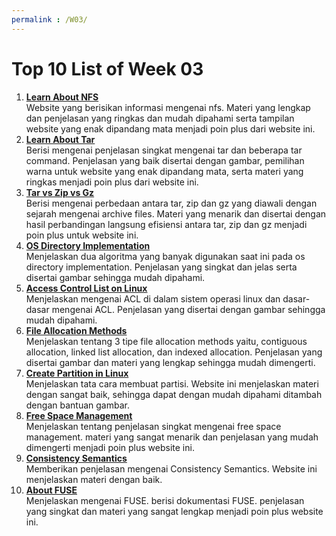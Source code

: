 ```yaml
---
permalink : /W03/
---
```

# Top 10 List of Week 03

1. **[Learn About NFS](https://www.educba.com/nfs-in-linux/)**  
Website yang berisikan informasi mengenai nfs. Materi yang lengkap dan penjelasan yang ringkas
 dan mudah dipahami serta tampilan website yang enak dipandang mata menjadi poin plus dari website ini.
2. **[Learn About Tar](https://linuxhandbook.com/basic-tar-commands/)**  
 Berisi mengenai penjelasan singkat mengenai tar dan beberapa tar command. Penjelasan yang baik disertai dengan
gambar, pemilihan warna untuk website yang enak dipandang mata, serta materi yang ringkas menjadi poin plus
 dari website ini.
3. **[Tar vs Zip vs Gz](https://itsfoss.com/tar-vs-zip-vs-gz/)**  
Berisi mengenai perbedaan antara tar, zip dan gz yang diawali dengan sejarah mengenai archive files. Materi
 yang menarik dan disertai dengan hasil perbandingan langsung efisiensi antara tar, zip dan gz menjadi poin
 plus untuk website ini.
4. **[OS Directory Implementation](https://www.javatpoint.com/os-directory-implementation)**  
Menjelaskan dua algoritma yang banyak digunakan saat ini pada os directory implementation. Penjelasan yang
 singkat dan jelas serta disertai gambar sehingga mudah dipahami.
5. **[Access Control List on Linux](https://www.geeksforgeeks.org/access-control-listsacl-linux/)**  
Menjelaskan mengenai ACL di dalam sistem operasi linux dan dasar-dasar mengenai ACL. Penjelasan yang disertai
 dengan gambar sehingga mudah dipahami.
6. **[File Allocation Methods](https://www.geeksforgeeks.org/file-allocation-methods/)**  
Menjelaskan tentang 3 tipe file allocation methods yaitu, contiguous allocation, linked list allocation, dan indexed allocation. Penjelasan yang disertai gambar dan materi yang lengkap sehingga mudah dimengerti.
7. **[Create Partition in Linux](https://phoenixnap.com/kb/linux-create-partition)**  
Menjelaskan tata cara membuat partisi. Website ini menjelaskan materi dengan sangat baik, sehingga dapat dengan mudah dipahami ditambah dengan bantuan gambar.
8. **[Free Space Management](https://www.geeksforgeeks.org/free-space-management-in-operating-system/)**  
Menjelaskan tentang penjelasan singkat mengenai free space management. materi yang sangat menarik dan penjelasan yang mudah dimengerti menjadi poin plus website ini.
9. **[Consistency Semantics](https://www.geeksforgeeks.org/consistency-semantics-for-file-sharing/)**  
Memberikan penjelasan mengenai Consistency Semantics. Website ini menjelaskan materi dengan baik.
10. **[About FUSE](https://www.kernel.org/doc/html/latest/filesystems/fuse.html)**  
Menjelaskan mengenai FUSE. berisi dokumentasi FUSE. penjelasan yang singkat dan materi yang sangat lengkap menjadi poin plus website ini.
